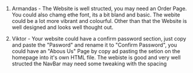 1) Armandas - The Website is well structed, you may need an Order Page. You could also chamg ethe font, its a bit bland and basic. The webite could be a lot more vibrant and colourful. Other than that the Website is well designed and looks well thought out. 


2) Viktor - Your website could have a confirm password section, just copy and paste the "Pasword" and rename it to "Confirm Password", you could have an "Abous Us" Page by copy ad pasting the setion on the homepage into it's own HTML file. The webiste is good and very well structed the NavBar may need some tweaking with the spacing